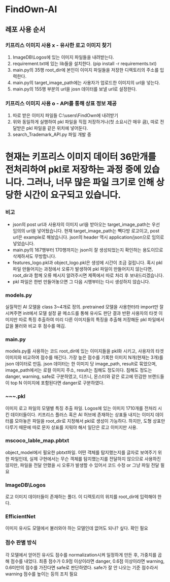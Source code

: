 # FindOwn-AI

## 레포 사용 순서
### 키프리스 이미지 사용 x - 유사한 로고 이미지 찾기
1. ImageDB\\Logos에 있는 이미지 파일들을 내려받는다.
2. requirement.txt에 있는 lib들을 설치한다. (pip install -r requirements.txt)
3. main.py의 35행 root_dir에 본인이 이미지 파일들을 저장한 디렉토리의 주소를 입력한다.
4. main.py의 target_image_path에는 사용자가 업로드한 이미지의 url을 넣는다.
5. main.py의 155행 부분의 url을 josn 데이터를 보낼 url로 설정한다.

### 키프리스 이미지 사용 o - API를 통해 상표 정보 제공
1. 따로 받은 이미지 파일들 C:\\users\\FindOwn에 내려받기
2. 위와 동일하게 실행하여 pkl 파일을 직접 저장하거나(첫 소요시간 매우 큼), 따로 전달받은 pkl 파일을 같은 위치에 넣어둔다.
3. search_Trademark_API.py 파일 개발 중

# 현재는 키프리스 이미지 데이터 36만개를 전처리하여 pkl로 저장하는 과정 중에 있습니다. 그러나, 너무 많은 파일 크기로 인해 상당한 시간이 요구되고 있습니다. 

### 비고
- json의 post url과 사용자의 이미지 url을 받아오는 target_image_path는 우선 임의의 url을 넣어뒀습니다. 현재 target_image_path는 빽다방 로고이고, post url은 example로 해놨습니다. json의 header 역시 application/json으로 임의로 넣었습니다.
- main.py의 167행부터 170행까지는 json이 잘 생성되었는지 확인하는 용도이므로 삭제하셔도 무방합니다.
- features_logo.pkl과 object_logo.pkl은 생성에 시간이 조금 걸립니다. 혹시 pkl 파일 만들어지는 과정에서 오류가 발생하여 pkl 파일이 만들어지지 않는다면, root_dir과 함께 오류 메시지 알려주시면 제쪽에서 따로 처리 후 보내드리겠습니다.
- pkl 파일은 한번 만들어놓으면 그 다음 시행부터는 다시 생성하지 않습니다.


### models.py
실질적인 AI 모델을 class 3~4개로 정의. pretrained 모델을 사용한터라 import만 잘 시켜주면 init에서 모델 설정 끝
메소드를 통해 유사도 판단 결과 반환
사용자의 타겟 이미지만 따로 특징 추출하여 미리 다른 이미지들의 특징을 추출해 저장해둔 pkl 파일에서 값을 불러와 비교 후 
점수를 매김.

### main.py
models.py를 사용하는 코드
root_dir에 있는 이미지들을 pkl화 시키고, 사용자의 타겟 이미지와 비교하여 점수를 매긴다. 가장 높은 점수를 기록한 이미지 N개(현재는 3개)를 json 데이터로 만듬. 
json 데이터는 한 이미지 당 image_path, result로 묶었으며, image_path에서는 로컬 이미지 주소, result는 침해도 정도이다. 
침해도 정도는 danger, warning, safe로 구분하였고, 디즈니, 몬스터와 같은 로고에 민감한 브랜드들이 top N 이미지에 포함된다면 danger로 구분하였다.

### ~~~.pkl
이미지 로고 파일의 모델별 특징 추출 파일. Logos에 있는 이미지 1710개를 전처리 시킨 데이터들이다.
키프리스 플러스 혹은 AI 허브에 존재하는 상표들 내지는 이미지 데이터를 모아놓은 파일을 root_dir로 지정해서 pkl로 생성이 가능하다.
하지만, 도형 상표만 다루기 때문에 따로 문자 상표를 지워야 해서 일단은 로고 이미지만 사용. 

### mscoco_lable_map.pbtxt
object_model에서 필요한 pbtxt파일. 어떤 객체를 탐지했는지를 글자로 보여주기 위한 파일인데, 실제 구현에서는 무슨 객체를 탐지했는지를 전달하지 않으므로 사용하진 않지만, 파일을 전달 안했을 시 오류가 발생할 수 있어서 코드 수정 or 그냥 파일 전달 필요

### ImageDB\\Logos
로고 이미지 데이터들이 존재하는 폴더. 이 디렉토리의 위치를 root_dir에 입력해야 한다.
### EfficientNet
이미지 유사도 모델에서 불러와야 하는 모델인데 없어도 되나? 싶다. 확인 필요

### 점수 판별 방식
각 모델에서 얻어진 유사도 점수를 normalization시켜 일정하게 만든 후, 가중치를 곱해 점수를 내었다.
최종 점수가 0.9점 이상이라면 danger, 0.6점 이상이라면 warning, 0.6미만의 점수를 가진다면 safe로 판단하였다. 
safe가 잘 안 나오는 기준 점수라서 warning 점수를 높이는 등의 조치 필요 